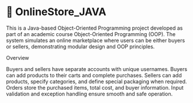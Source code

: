 # 🛒 OnlineStore_JAVA
This is a Java-based Object-Oriented Programming project developed as part of an academic course Object-Oriented Programming (OOP).
The system simulates an online marketplace where users can be either buyers or sellers, demonstrating modular design and OOP principles.

Overview

Buyers and sellers have separate accounts with unique usernames.
Buyers can add products to their carts and complete purchases.
Sellers can add products, specify categories, and define special packaging when required.
Orders store the purchased items, total cost, and buyer information.
Input validation and exception handling ensure smooth and safe operation.
